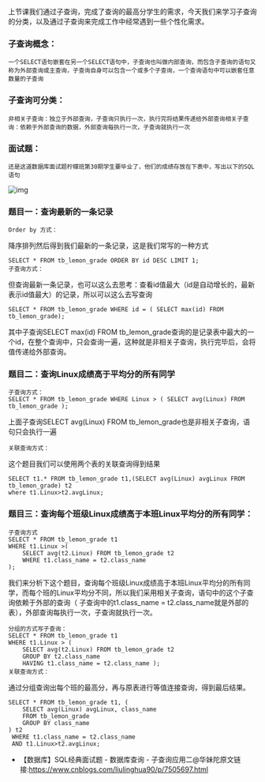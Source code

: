 上节课我们通过子查询，完成了查询的最高分学生的需求，今天我们来学习子查询的分类，以及通过子查询来完成工作中经常遇到一些个性化需求。

### 子查询概念：

```
一个SELECT语句嵌套在另一个SELECT语句中，子查询也叫做内部查询，而包含子查询的语句又称为外部查询或主查询，子查询自身可以包含一个或多个子查询，一个查询语句中可以嵌套任意数量的子查询
```

### 子查询可分类：

```
非相关子查询：独立于外部查询，子查询只执行一次，执行完将结果传递给外部查询相关子查询：依赖于外部查询的数据，外部查询每执行一次，子查询就执行一次
```

### 面试题：

```
还是这道数据库面试题柠檬班第30期学生要毕业了，他们的成绩存放在下表中，写出以下的SQL语句
```

![img](http://qiniu.ymxlass.com/blog/1554369044351.jpg)

### 题目一：查询最新的一条记录

```
Order by 方式：
```

降序排列然后得到我们最新的一条记录，这是我们常写的一种方式

```
SELECT * FROM tb_lemon_grade ORDER BY id DESC LIMIT 1;
子查询方式：
```

但查询最新一条记录，也可以这么去思考：查看id值最大（id是自动增长的，最新表示id值最大）的记录，所以可以这么去写查询

```
SELECT * FROM tb_lemon_grade WHERE id = ( SELECT max(id) FROM tb_lemon_grade);
```

其中子查询SELECT max(id) FROM tb_lemon_grade查询的是记录表中最大的一个id，在整个查询中，只会查询一遍，这种就是非相关子查询，执行完毕后，会将值传递给外部查询。

###  题目二：查询Linux成绩高于平均分的所有同学

```
子查询方式：
SELECT * FROM tb_lemon_grade WHERE Linux > ( SELECT avg(Linux) FROM tb_lemon_grade );
```

上面子查询SELECT avg(Linux) FROM tb_lemon_grade也是非相关子查询，语句只会执行一遍

```
关联查询方式：
```

这个题目我们可以使用两个表的关联查询得到结果

```
SELECT t1.* FROM tb_lemon_grade t1,(SELECT avg(Linux) avgLinux FROM tb_lemon_grade) t2 
where t1.Linux>t2.avgLinux;
```

###  题目三：查询每个班级Linux成绩高于本班Linux平均分的所有同学：

```
子查询方式
SELECT * FROM tb_lemon_grade t1 
WHERE t1.Linux >( 
	SELECT avg(t2.Linux) FROM tb_lemon_grade t2 
	WHERE t1.class_name = t2.class_name 
);
```

我们来分析下这个题目，查询每个班级Linux成绩高于本班Linux平均分的所有同学，而每个班的Linux平均分不同，所以我们采用相关子查询，语句中的这个子查询依赖于外部的查询（ 子查询中的t1.class_name = t2.class_name就是外部的表），外部查询每执行一次，子查询就执行一次。

```
分组的方式写子查询：
SELECT * FROM tb_lemon_grade t1 
WHERE t1.Linux > ( 
	SELECT avg(t2.Linux) FROM tb_lemon_grade t2 
	GROUP BY t2.class_name 
	HAVING t1.class_name = t2.class_name );
关联查询方式：
```

通过分组查询出每个班的最高分，再与原表进行等值连接查询，得到最后结果。

```
SELECT * FROM tb_lemon_grade t1, ( 
	SELECT avg(Linux) avgLinux, class_name 
	FROM tb_lemon_grade 
	GROUP BY class_name 
) t2
 WHERE t1.class_name = t2.class_name
 AND t1.Linux>t2.avgLinux;
```

- 【数据库】SQL经典面试题 - 数据库查询 - 子查询应用二@华妹陀原文链接:https://www.cnblogs.com/liulinghua90/p/7505697.html